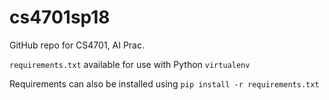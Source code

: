 # cs4701sp18

GitHub repo for CS4701, AI Prac.

`requirements.txt` available for use with Python `virtualenv`

Requirements can also be installed using `pip install -r requirements.txt`

